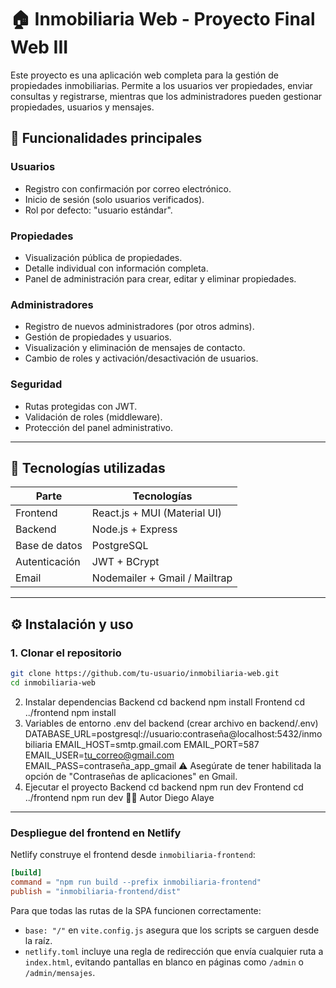 # 🏠 Inmobiliaria Web - Proyecto Final Web III

Este proyecto es una aplicación web completa para la gestión de propiedades inmobiliarias. Permite a los usuarios ver propiedades, enviar consultas y registrarse, mientras que los administradores pueden gestionar propiedades, usuarios y mensajes.

## 📌 Funcionalidades principales

### Usuarios
- Registro con confirmación por correo electrónico.
- Inicio de sesión (solo usuarios verificados).
- Rol por defecto: "usuario estándar".

### Propiedades
- Visualización pública de propiedades.
- Detalle individual con información completa.
- Panel de administración para crear, editar y eliminar propiedades.

### Administradores
- Registro de nuevos administradores (por otros admins).
- Gestión de propiedades y usuarios.
- Visualización y eliminación de mensajes de contacto.
- Cambio de roles y activación/desactivación de usuarios.

### Seguridad
- Rutas protegidas con JWT.
- Validación de roles (middleware).
- Protección del panel administrativo.

---

## 🧪 Tecnologías utilizadas

| Parte        | Tecnologías                             |
|-------------|------------------------------------------|
| Frontend    | React.js + MUI (Material UI)             |
| Backend     | Node.js + Express                        |
| Base de datos | PostgreSQL                            |
| Autenticación | JWT + BCrypt                           |
| Email       | Nodemailer + Gmail / Mailtrap            |

---

## ⚙️ Instalación y uso

### 1. Clonar el repositorio
```bash
git clone https://github.com/tu-usuario/inmobiliaria-web.git
cd inmobiliaria-web
```

2. Instalar dependencias
Backend
cd backend
npm install
Frontend
cd ../frontend
npm install
3. Variables de entorno
.env del backend (crear archivo en backend/.env)
DATABASE_URL=postgresql://usuario:contraseña@localhost:5432/inmobiliaria
EMAIL_HOST=smtp.gmail.com
EMAIL_PORT=587
EMAIL_USER=tu_correo@gmail.com
EMAIL_PASS=contraseña_app_gmail
⚠️ Asegúrate de tener habilitada la opción de "Contraseñas de aplicaciones" en Gmail.
4. Ejecutar el proyecto
Backend
cd backend
npm run dev
Frontend
cd ../frontend
npm run dev
👨‍💻 Autor
Diego Alaye

---

### Despliegue del frontend en Netlify

Netlify construye el frontend desde `inmobiliaria-frontend`:

```toml
[build]
command = "npm run build --prefix inmobiliaria-frontend"
publish = "inmobiliaria-frontend/dist"
```

Para que todas las rutas de la SPA funcionen correctamente:

- `base: "/"` en `vite.config.js` asegura que los scripts se carguen desde la raíz.
- `netlify.toml` incluye una regla de redirección que envía cualquier ruta a `index.html`, evitando pantallas en blanco en páginas como `/admin` o `/admin/mensajes`.

